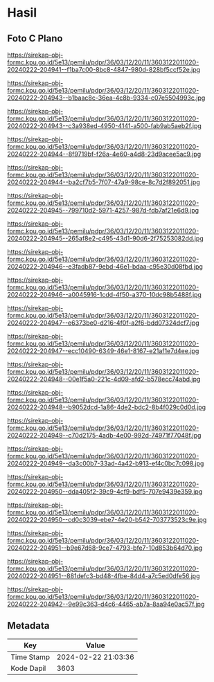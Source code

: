 # Hasil

## Foto C Plano

https://sirekap-obj-formc.kpu.go.id/5e13/pemilu/pdpr/36/03/12/20/11/3603122011020-20240222-204941--f1ba7c00-8bc8-4847-980d-828bf5ccf52e.jpg

https://sirekap-obj-formc.kpu.go.id/5e13/pemilu/pdpr/36/03/12/20/11/3603122011020-20240222-204943--b1baac8c-36ea-4c8b-9334-c07e5504993c.jpg

https://sirekap-obj-formc.kpu.go.id/5e13/pemilu/pdpr/36/03/12/20/11/3603122011020-20240222-204943--c3a938ed-4950-4141-a500-fab9ab5aeb2f.jpg

https://sirekap-obj-formc.kpu.go.id/5e13/pemilu/pdpr/36/03/12/20/11/3603122011020-20240222-204944--8f9719bf-f26a-4e60-a4d8-23d9acee5ac9.jpg

https://sirekap-obj-formc.kpu.go.id/5e13/pemilu/pdpr/36/03/12/20/11/3603122011020-20240222-204944--ba2cf7b5-7f07-47a9-98ce-8c7d2f892051.jpg

https://sirekap-obj-formc.kpu.go.id/5e13/pemilu/pdpr/36/03/12/20/11/3603122011020-20240222-204945--799710d2-5971-4257-987d-fdb7af21e6d9.jpg

https://sirekap-obj-formc.kpu.go.id/5e13/pemilu/pdpr/36/03/12/20/11/3603122011020-20240222-204945--265af8e2-c495-43d1-90d6-2f75253082dd.jpg

https://sirekap-obj-formc.kpu.go.id/5e13/pemilu/pdpr/36/03/12/20/11/3603122011020-20240222-204946--e3fadb87-9ebd-46e1-bdaa-c95e30d08fbd.jpg

https://sirekap-obj-formc.kpu.go.id/5e13/pemilu/pdpr/36/03/12/20/11/3603122011020-20240222-204946--a0045916-1cdd-4f50-a370-10dc98b5488f.jpg

https://sirekap-obj-formc.kpu.go.id/5e13/pemilu/pdpr/36/03/12/20/11/3603122011020-20240222-204947--e6373be0-d216-4f0f-a2f6-bdd07324dcf7.jpg

https://sirekap-obj-formc.kpu.go.id/5e13/pemilu/pdpr/36/03/12/20/11/3603122011020-20240222-204947--ecc10490-6349-46e1-8167-e21af1e7d4ee.jpg

https://sirekap-obj-formc.kpu.go.id/5e13/pemilu/pdpr/36/03/12/20/11/3603122011020-20240222-204948--00e1f5a0-221c-4d09-afd2-b578ecc74abd.jpg

https://sirekap-obj-formc.kpu.go.id/5e13/pemilu/pdpr/36/03/12/20/11/3603122011020-20240222-204948--b9052dcd-1a86-4de2-bdc2-8b4f029c0d0d.jpg

https://sirekap-obj-formc.kpu.go.id/5e13/pemilu/pdpr/36/03/12/20/11/3603122011020-20240222-204949--c70d2175-4adb-4e00-992d-74971f77048f.jpg

https://sirekap-obj-formc.kpu.go.id/5e13/pemilu/pdpr/36/03/12/20/11/3603122011020-20240222-204949--da3c00b7-33ad-4a42-b913-ef4c0bc7c098.jpg

https://sirekap-obj-formc.kpu.go.id/5e13/pemilu/pdpr/36/03/12/20/11/3603122011020-20240222-204950--dda405f2-39c9-4cf9-bdf5-707e9439e359.jpg

https://sirekap-obj-formc.kpu.go.id/5e13/pemilu/pdpr/36/03/12/20/11/3603122011020-20240222-204950--cd0c3039-ebe7-4e20-b542-703773523c9e.jpg

https://sirekap-obj-formc.kpu.go.id/5e13/pemilu/pdpr/36/03/12/20/11/3603122011020-20240222-204951--b9e67d68-9ce7-4793-bfe7-10d853b64d70.jpg

https://sirekap-obj-formc.kpu.go.id/5e13/pemilu/pdpr/36/03/12/20/11/3603122011020-20240222-204951--881defc3-bd48-4fbe-84d4-a7c5ed0dfe56.jpg

https://sirekap-obj-formc.kpu.go.id/5e13/pemilu/pdpr/36/03/12/20/11/3603122011020-20240222-204942--9e99c363-d4c6-4465-ab7a-8aa94e0ac57f.jpg


## Metadata

| Key        | Value               |
| ---------- | ------------------- |
| Time Stamp | 2024-02-22 21:03:36 |
| Kode Dapil | 3603                |



